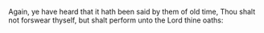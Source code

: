 Again, ye have heard that it hath been said by them of old time, Thou shalt not forswear thyself, but shalt perform unto the Lord thine oaths:
